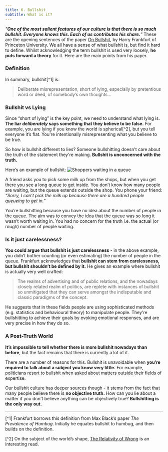 ```yaml
---
title: 6. Bullshit
subtitle: What is it?
---
```


_"__One of the most salient features of our culture is that there is so much bullshit. Everyone knows this. Each of us contributes his share.__"_
These are the opening sentences of the paper [On Bullshit](http://www2.csudh.edu/ccauthen/576f12/frankfurt__harry_-_on_bullshit.pdf), by Harry Frankfurt of Princeton University. We all have a sense of what bullshit is, but find it hard to define. Whilst acknowledging the term bullshit is used very loosely, __he puts forward a theory__ for it. Here are the main points from his paper.

### Definition
In summary, bullshit[^1] is:

> Deliberate misrepresentation, short of lying, especially by pretentious word or deed, of somebody’s own thoughts...

### Bullshit vs Lying
Since “short of lying” is the key point, we need to understand what lying is. __The liar _deliberately_ says something that they believe to be false.__ For example, you are lying if you know the world is spherical[^2], but you tell everyone it’s flat. You're intentionally misrepresenting what you believe to be true.

So how is bullshit different to lies? Someone bullshitting doesn't care about the truth of the statement they're making. __Bullshit is unconcerned with the truth.__

Here’s an example of bullshit:
![Shoppers waiting in a queue]()

A friend asks you to pick some milk up from the shops, but when you get there you see a long queue to get inside. You don’t know how many people are waiting, but the queue extends outside the shop. You phone your friend: _“Sorry, I can’t pick the milk up because there are a hundred people queueing to get in.”_

You’re bullshitting because you have no idea about the number of people in the queue. The aim was to convey the idea that the queue was so long it wasn’t worth waiting in. You had no concern for the truth i.e. the actual (or rough) number of people waiting.

### Is it just carelessness?
__You could argue that bullshit is just carelessness__ - in the above example, you didn’t bother counting (or even estimating) the number of people in the queue. Frankfurt acknowledges that __bullshit can stem from carelessness, but bullshit shouldn’t be defined by it.__ He gives an example where bullshit is actually very well crafted:

> The realms of advertising and of public relations, and the nowadays closely related realm of politics, are replete with instances of bullshit so unmitigated that they can serve amongst the indisputable and classic paradigms of the concept.

He suggests that in these fields people are using sophisticated methods (e.g. statistics and behavioural theory) to manipulate people. They're bullshitting to achieve their goals by evoking emotional responses, and are very precise in how they do so.

### A Post-Truth World
__It’s impossible to tell whether there is more bullshit nowadays than before__, but the fact remains that there is currently a lot of it.

There are a number of reasons for this. Bullshit is unavoidable when __you’re required to talk about a subject you know very little.__ For example, politicians resort to bullshit when asked about matters outside their fields of expertise.
 
Our bullshit culture has deeper sources though - it stems from the fact that many people believe there is __no objective truth.__ How can you lie about a matter if you don't believe anything can be objectively true? __Bullshitting is the only way out.__

------

[^1] Frankfurt borrows this definition from Max Black’s paper _The Prevalence of Humbug_. Initially he equates bullshit to humbug, and then builds on the definition.

[^2] On the subject of the world’s shape, [The Relativity of Wrong](https://chem.tufts.edu/answersinscience/relativityofwrong.htm) is an interesting read.

